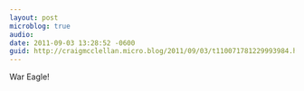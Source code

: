 ```yaml
---
layout: post
microblog: true
audio: 
date: 2011-09-03 13:28:52 -0600
guid: http://craigmcclellan.micro.blog/2011/09/03/t110071781229993984.html
---
```

War Eagle!
